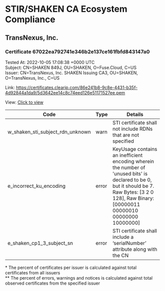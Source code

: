 # STIR/SHAKEN CA Ecosystem Compliance
## TransNexus, Inc.

### Certificate 67022ea792741e346b2e137ce161fbfd843147a0
Tested At: 2022-10-05 17:08:38 +0000 UTC\
Subject: CN=SHAKEN 849J, OU=SHAKEN, O=Fuse.Cloud, C=US\
Issuer: CN=TransNexus\, Inc. SHAKEN Issuing CA3, OU=SHAKEN, O=TransNexus\, Inc., C=US

Link: https://certificates.clearip.com/86e241b8-9c8e-4431-b35f-4d92844a1da9/5d3642ee14c8c74eed126e51171527ee.pem

View: [Click to view](https://understandingwebpki.com/?cert=MIIC6zCCApKgAwIBAgIQfn5ErpQxztWS%2FxDODYiCBTAKBggqhkjOPQQDAjBnMQswCQYDVQQGEwJVUzEZMBcGA1UEChMQVHJhbnNOZXh1cywgSW5jLjEPMA0GA1UECxMGU0hBS0VOMSwwKgYDVQQDEyNUcmFuc05leHVzLCBJbmMuIFNIQUtFTiBJc3N1aW5nIENBMzAeFw0yMjA5MTQyMDE3MzBaFw0yMjA5MjEyMDE3MjlaMEkxCzAJBgNVBAYTAlVTMRMwEQYDVQQKEwpGdXNlLkNsb3VkMQ8wDQYDVQQLEwZTSEFLRU4xFDASBgNVBAMTC1NIQUtFTiA4NDlKMFkwEwYHKoZIzj0CAQYIKoZIzj0DAQcDQgAEMznWXLQk6Zi4nlyn8LIzYX3WYAupAIUlbn8mYDDdN2HgOQ5dp%2FkifkRFCzWHXdkQY%2FidZnbk7w1fNSed2zfIA6OCATwwggE4MAwGA1UdEwEB%2FwQCMAAwDgYDVR0PAQH%2FBAQDAgCAMB0GA1UdDgQWBBQhjTQwXajl6rQgqEIDYdvccGbKgTAfBgNVHSMEGDAWgBS7lt4xEs3TlpmEpDYwYDzXUoF9JzAXBgNVHSAEEDAOMAwGCmCGSAGG%2FwkBAQMwgaYGA1UdHwSBnjCBmzCBmKA6oDiGNmh0dHBzOi8vYXV0aGVudGljYXRlLWFwaS5pY29uZWN0aXYuY29tL2Rvd25sb2FkL3YxL2NybKJapFgwVjEUMBIGA1UEBwwLQnJpZGdld2F0ZXIxCzAJBgNVBAgMAk5KMRMwEQYDVQQDDApTVEktUEEgQ1JMMQswCQYDVQQGEwJVUzEPMA0GA1UECgwGU1RJLVBBMBYGCCsGAQUFBwEaBAowCKAGFgQ4NDlKMAoGCCqGSM49BAMCA0cAMEQCIAGjFwSj9wtYm7KVoCZLfEFnjdnR22OQ2I%2FGSxDFASK3AiB1pvEUVpZQgOuDTw%2Fm%2BKDVgrM%2BoM1PjY9W9PWbpMRVqw%3D%3D)


| Code | Type | Details |
|------|------|---------|
| w_shaken_sti_subject_rdn_unknown | warn | STI certificate shall not include RDNs that are not specified |
| e_incorrect_ku_encoding | error | KeyUsage contains an inefficient encoding wherein the number of 'unused bits' is declared to be 0, but it should be 7. Raw Bytes: [3 2 0 128], Raw Binary: [00000011 00000010 00000000 10000000] |
| e_shaken_cp1_3_subject_sn | error | STI certificate shall include a ‘serialNumber’ attribute along with the CN |

\* The percent of certificates per issuer is calculated against total certificates from all issuers\
\*\* The percent of errors, warnings and notices is calculated against total observed certificates from the specified issuer
